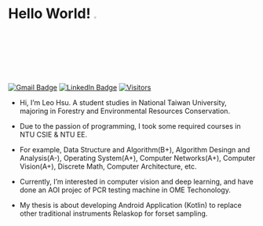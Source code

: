<h1> Hello World! <a href = "https://github.com/LeoHsuProgrammingLab?tab=repositories"><img src="https://media.giphy.com/media/dvyARzAPO6G6JxM1Wq/giphy.gif" width="3%"></a> </h1>

[![Gmail Badge](https://img.shields.io/badge/Gmail-D14836?style=for-the-badge&logo=gmail&logoColor=white&link=mailto:leohsucc@gmail.com)](mailto:leohsucc@gmail.com)
[![LinkedIn Badge](https://img.shields.io/badge/LinkedIn-0077B5?style=for-the-badge&logo=linkedin&logoColor=white&link=https://www.linkedin.com/in/chih-chuan-hsu/)](https://www.linkedin.com/in/chih-chuan-hsu/)
[![Visitors](https://api.visitorbadge.io/api/visitors?path=https%3A%2F%2Fgithub.com%2FLeoHsuProgrammingLab&label=VISITORS&labelColor=%23dce775&countColor=%23697689)](https://visitorbadge.io/status?path=https%3A%2F%2Fgithub.com%2FLeoHsuProgrammingLab)

- Hi, I’m Leo Hsu. A student studies in National Taiwan University, majoring in Forestry and Environmental Resources Conservation.
  
- Due to the passion of programming, I took some required courses in NTU CSIE & NTU EE.
  
- For example, Data Structure and Algorithm(B+), Algorithm Desingn and Analysis(A-), Operating System(A+), Computer Networks(A+), Computer Vision(A+), Discrete Math, Computer Architecture, etc.
  
- Currently, I’m interested in computer vision and deep learning, and have done an AOI projec of PCR testing machine in OME Techonology.

- My thesis is about developing Android Application (Kotlin) to replace other traditional instruments Relaskop for forset sampling.

<!---
Leo-Hsu-Design-Student/Leo-Hsu-Design-Student is a ✨ special ✨ repository because its `README.md` (this file) appears on your GitHub profile.
You can click the Preview link to take a look at your changes.
--->

